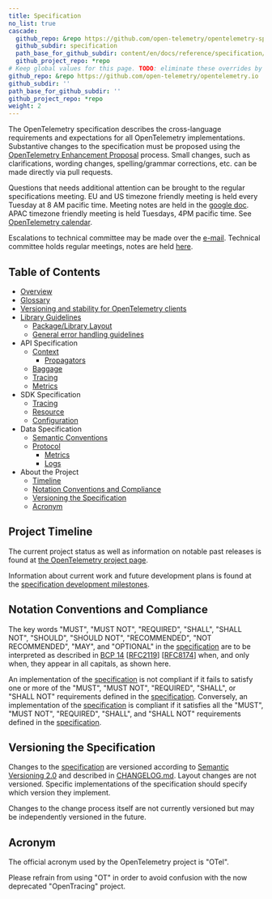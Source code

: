 ```yaml
---
title: Specification
no_list: true
cascade:
  github_repo: &repo https://github.com/open-telemetry/opentelemetry-specification
  github_subdir: specification
  path_base_for_github_subdir: content/en/docs/reference/specification/
  github_project_repo: *repo
# Keep global values for this page. TODO: eliminate these overrides by moving the page into the spec repo.
github_repo: &repo https://github.com/open-telemetry/opentelemetry.io
github_subdir: ''
path_base_for_github_subdir: ''
github_project_repo: *repo
weight: 2
---
```


The OpenTelemetry specification describes the cross-language requirements and expectations for all OpenTelemetry implementations. Substantive changes to the specification must be proposed using the [OpenTelemetry Enhancement Proposal](https://github.com/open-telemetry/oteps) process. Small changes, such as clarifications, wording changes, spelling/grammar corrections, etc. can be made directly via pull requests.

Questions that needs additional attention can be brought to the regular
specifications meeting. EU and US timezone friendly meeting is held every
Tuesday at 8 AM pacific time. Meeting notes are held in the [google
doc](https://docs.google.com/document/d/1-bCYkN-DWJq4jw1ybaDZYYmx-WAe6HnwfWbkm8d57v8/edit?usp=sharing).
APAC timezone friendly meeting is held Tuesdays, 4PM pacific time. See
[OpenTelemetry calendar](https://github.com/open-telemetry/community#calendar).

Escalations to technical committee may be made over the
[e-mail](https://github.com/open-telemetry/community#tc-technical-committee).
Technical committee holds regular meetings, notes are held
[here](https://docs.google.com/document/d/17v2RMZlJZkgoPYHZhIFTVdDqQMIAH8kzo8Sl2kP3cbY/edit?usp=sharing).

## Table of Contents

- [Overview](overview)
- [Glossary](glossary)
- [Versioning and stability for OpenTelemetry clients](versioning-and-stability)
- [Library Guidelines](library-guidelines)
  - [Package/Library Layout](library-layout)
  - [General error handling guidelines](error-handling)
- API Specification
  - [Context](context/context)
    - [Propagators](context/api-propagators)
  - [Baggage](baggage/api)
  - [Tracing](trace/api)
  - [Metrics](metrics/api)
- SDK Specification
  - [Tracing](trace/sdk)
  - [Resource](resource/sdk)
  - [Configuration](sdk-configuration)
- Data Specification
  - [Semantic Conventions](overview#semantic-conventions)
  - [Protocol](protocol)
    - [Metrics](metrics/datamodel)
    - [Logs](logs/data-model)
- About the Project
  - [Timeline](#project-timeline)
  - [Notation Conventions and Compliance](#notation-conventions-and-compliance)
  - [Versioning the Specification](#versioning-the-specification)
  - [Acronym](#acronym)

## Project Timeline

The current project status as well as information on notable past releases is found at
[the OpenTelemetry project page](/status/).

Information about current work and future development plans is found at the
[specification development milestones](https://github.com/open-telemetry/opentelemetry-specification/milestones).

## Notation Conventions and Compliance

The key words "MUST", "MUST NOT", "REQUIRED", "SHALL", "SHALL NOT", "SHOULD", "SHOULD NOT", "RECOMMENDED", "NOT RECOMMENDED", "MAY", and "OPTIONAL" in the [specification](overview) are to be interpreted as described in [BCP 14](https://tools.ietf.org/html/bcp14) [[RFC2119](https://tools.ietf.org/html/rfc2119)] [[RFC8174](https://tools.ietf.org/html/rfc8174)] when, and only when, they appear in all capitals, as shown here.

An implementation of the [specification](overview) is not compliant if it fails to satisfy one or more of the "MUST", "MUST NOT", "REQUIRED", "SHALL", or "SHALL NOT" requirements defined in the [specification](overview).
Conversely, an implementation of the [specification](overview) is compliant if it satisfies all the "MUST", "MUST NOT", "REQUIRED", "SHALL", and "SHALL NOT" requirements defined in the [specification](overview).

## Versioning the Specification

Changes to the [specification](overview) are versioned according to [Semantic Versioning 2.0](https://semver.org/spec/v2.0.0.html) and described in [CHANGELOG.md][]. Layout changes are not versioned. Specific implementations of the specification should specify which version they implement.

Changes to the change process itself are not currently versioned but may be independently versioned in the future.

## Acronym

The official acronym used by the OpenTelemetry project is "OTel".

Please refrain from using "OT" in order to avoid confusion with the now deprecated "OpenTracing" project.

[CHANGELOG.md]: https://github.com/open-telemetry/opentelemetry-specification/blob/main/CHANGELOG.md
